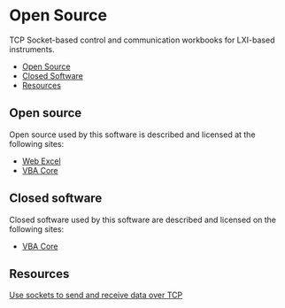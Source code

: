 # Open Source

TCP Socket-based control and communication workbooks for LXI-based instruments.

* [Open Source](#Open-Source)
* [Closed Software](#Closed-software)
* [Resources](#Resources)

<a name="Open-Source"></a>
## Open source
Open source used by this software is described and licensed at the following sites:  
* [Web Excel] 
* [VBA Core]

<a name="Closed-software"></a>
## Closed software
Closed software used by this software are described and licensed on the following sites:  
* [VBA Core]

<a name="Resources"></a>
## Resources 

[Use sockets to send and receive data over TCP]  

[Use sockets to send and receive data over TCP]: https://learn.microsoft.com/en-us/dotnet/fundamentals/networking/sockets/socket-services
[Web Excel]: https://github.com/michaelneu/webxcel
[VBA Core]: https://github.com/ATECoder/vba.core.git
